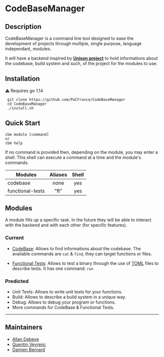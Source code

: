 # CodeBaseManager

## Description
CodeBaseManager is a command line tool designed to ease the development of projects through multiple, single purpose, language independant, modules.

It will have a backend inspired by **[Unison project](https://www.unisonweb.org/)** to hold informations about the codebase, build system and such, of the project for the modules to use.

## Installation

:warning: Requires go 1.14
```
 git clone https://github.com/PoCFrance/CodeBaseManager
 cd CodeBaseManager
 ./install.sh
```
## Quick Start

```
cbm module [command]
or
cbm help
```

If no command is provided then, depending on the module, you may enter a shell. This shell can execute a command at a time and the module's commands.

|        Modules    | Aliases | Shell |
|-------------------|:-------:|:-----:|
|codebase           | none    | yes |
|functional-tests   | "ft" | yes |

## Modules
A module fills up a specific task. In the future they will be able to interact with the backend and with each other (for specific features).

### Current

- [CodeBase](/modules/codebase/README.md): Allows to find informations about the codebase. The available commands are `cat` & `find`, they can target functions or files.

- [Functional Tests](/modules/funcTests/README.md): Allows to test a binary through the use of [TOML](https://github.com/toml-lang/toml) files to describe tests. It has one command: `run`

### Predicted

- Unit Tests: Allows to write unit tests for your functions.
- Build: Allows to describe a build system in a unique way.
- Debug: Allows to debug your program or functions.
- More commands for CodeBase & Functional Tests.


------------
## Maintainers

 - [Allan Debeve](https://github.com/Gfaim)
 - [Quentin Veyrenc](https://github.com/VrncQuentin)
 - [Damien Bernard](https://github.com/Encorpluptit)
